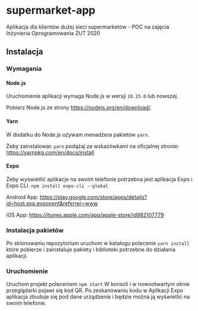 # supermarket-app
Aplikacja dla klientów dużej sieci supermarketów - POC na zajęcia Inżynieria Oprogramowania ZUT 2020

## Instalacja

### Wymagania

#### Node.js

Uruchomienie aplikacji wymaga Node.js w wersji `10.15.0` lub nowszej.

Pobierz Node.js ze strony https://nodejs.org/en/download/.

#### Yarn

W dodatku do Node.js używam menadżera pakietów `yarn`.

Żeby zainstalowac `yarn` podążaj za wskazówkami na oficjalnej stronie:
https://yarnpkg.com/en/docs/install

#### Expo
Żeby wyświetlić aplikacje na swoim telefonie potrzebna jest aplikacja Expo i Expo CLI.
`npm install expo-cli --global`

Android App: https://play.google.com/store/apps/details?id=host.exp.exponent&referrer=www


iOS App: https://itunes.apple.com/app/apple-store/id982107779

### Instalacja pakietów
Po sklonowaniu repozytorium uruchom w katalogu polecenie
`yarn install`
które pobierze i zainstaluje pakiety i biblioteki potrzebne do działania aplikacji.

### Uruchomienie
Uruchom projekt poleceniem
`npm start`
W konsoli i w nowootwartym oknie przeglądarki pojawi się kod QR. Po zeskanowaniu kodu w Aplikacji Expo aplikacja zbuduje się pod dane urządzenie i będzie można ją wyświetlić na swoim telefonie. 
